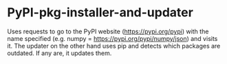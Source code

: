 # PyPI-pkg-installer-and-updater
Uses requests to go to the PyPI website (https://pypi.org/pypi) with the name specified (e.g. numpy = https://pypi.org/pypi/numpy/json) and visits it. The updater on the other hand uses pip and detects which packages are outdated. If any are, it updates them.

